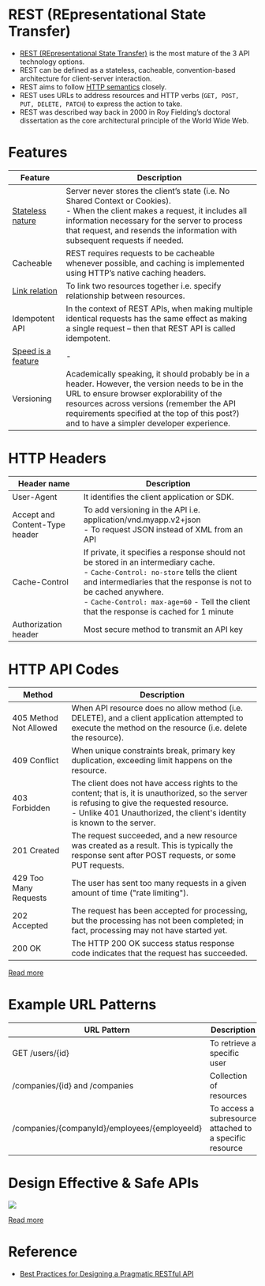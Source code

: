 # REST (REpresentational State Transfer)
- [REST (REpresentational State Transfer)](https://restfulapi.net/) is the most mature of the 3 API technology options. 
- REST can be defined as a stateless, cacheable, convention-based architecture for client-server interaction.
- REST aims to follow [HTTP semantics](https://www.javatpoint.com/computer-network-http) closely. 
- REST uses URLs to address resources and HTTP verbs (`GET, POST, PUT, DELETE, PATCH`) to express the action to take.
- REST was described way back in 2000 in Roy Fielding’s doctoral dissertation as the core architectural principle of the World Wide Web.

# Features

| Feature                                                                                 | Description                                                                                                                                                                                                                                                                           |
|-----------------------------------------------------------------------------------------|---------------------------------------------------------------------------------------------------------------------------------------------------------------------------------------------------------------------------------------------------------------------------------------|
| [Stateless nature](../0_SystemGlossaries/Readme.md#stateful-vs-stateless)               | Server never stores the client’s state (i.e. No Shared Context or Cookies).<br/>- When the client makes a request, it includes all information necessary for the server to process that request, and resends the information with subsequent requests if needed.                      |
| Cacheable                                                                               | REST requires requests to be cacheable whenever possible, and caching is implemented using HTTP’s native caching headers.                                                                                                                                                             |
| [Link relation](https://restful-api-design.readthedocs.io/en/latest/relationships.html) | To link two resources together i.e. specify relationship between resources.                                                                                                                                                                                                           |
| Idempotent API                                                                          | In the context of REST APIs, when making multiple identical requests has the same effect as making a single request – then that REST API is called idempotent.                                                                                                                        |
| [Speed is a feature](https://www.enchant.com/speed-is-a-feature)                        | -                                                                                                                                                                                                                                                                                     |
| Versioning                                                                              | Academically speaking, it should probably be in a header. However, the version needs to be in the URL to ensure browser explorability of the resources across versions (remember the API requirements specified at the top of this post?) and to have a simpler developer experience. |

# HTTP Headers

| Header name                      | Description                                                                                                                                                                                                                                                                                           |
|----------------------------------|---------------------------------------------------------------------------------------------------------------------------------------------------------------------------------------------------------------------------------------------------------------------------------------------------|
| User-Agent                       | It identifies the client application or SDK.                                                                                                                                                                                                                                                      |
| Accept and Content-Type header   | To add versioning in the API i.e. application/vnd.myapp.v2+json<br/>- To request JSON instead of XML from an API                                                                                                                                                                                  |
| Cache-Control                    | If private, it specifies a response should not be stored in an intermediary cache.<br/>- `Cache-Control: no-store` tells the client and intermediaries that the response is not to be cached anywhere.<br/>- `Cache-Control: max-age=60` - Tell the client that the response is cached for 1 minute |
| Authorization header             | Most secure method to transmit an API key                                                                                                                                                                                                                                                         |

# HTTP API Codes

| Method                         | Description                                                                                                                                                                                                                 |
|--------------------------------|-----------------------------------------------------------------------------------------------------------------------------------------------------------------------------------------------------------------------------|
| 405 Method Not Allowed         | When API resource does no allow method (i.e. DELETE), and a client application attempted to execute the method on the resource (i.e. delete the resource).                                                                  |
| 409 Conflict                   | When unique constraints break, primary key duplication, exceeding limit happens on the resource.                                                                                                                            |
| 403 Forbidden                  | The client does not have access rights to the content; that is, it is unauthorized, so the server is refusing to give the requested resource. <br/>- Unlike 401 Unauthorized, the client's identity is known to the server. |
| 201 Created                    | The request succeeded, and a new resource was created as a result. This is typically the response sent after POST requests, or some PUT requests.                                                                           |
| 429 Too Many Requests          | The user has sent too many requests in a given amount of time ("rate limiting").                                                                                                                                            |
| 202 Accepted                   | The request has been accepted for processing, but the processing has not been completed; in fact, processing may not have started yet.                                                                                      |
| 200 OK                         | The HTTP 200 OK success status response code indicates that the request has succeeded.                                                                                                                                      |

[Read more](https://developer.mozilla.org/en-US/docs/Web/HTTP/Status)

# Example URL Patterns

| URL Pattern                                   | Description                                             |
|-----------------------------------------------|---------------------------------------------------------|
| GET /users/{id}                               | To retrieve a specific user                             |
| /companies/{id} and /companies                | Collection of resources                                 |
| /companies/{companyId}/employees/{employeeId} | To access a subresource attached to a specific resource |

# Design Effective & Safe APIs

![](https://media.licdn.com/dms/image/D4E22AQGH_QbG8Jb2TA/feedshare-shrink_2048_1536/0/1696914794100?e=1700092800&v=beta&t=4CvXpMUISwFg4uc8d2Hr4YHr2PyGJ3WpTyGAVyeceK8)

[Read more](https://www.linkedin.com/posts/bytebytego_systemdesign-coding-interviewtips-activity-7117376511090774016-PjMg?utm_source=share&utm_medium=member_desktop)

# Reference
- [Best Practices for Designing a Pragmatic RESTful API](https://www.vinaysahni.com/best-practices-for-a-pragmatic-restful-api)



